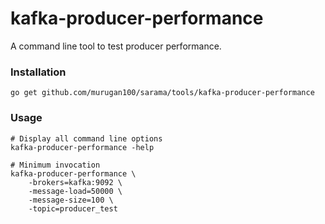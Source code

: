 # kafka-producer-performance

A command line tool to test producer performance.

### Installation

    go get github.com/murugan100/sarama/tools/kafka-producer-performance


### Usage

    # Display all command line options
    kafka-producer-performance -help

	# Minimum invocation
    kafka-producer-performance \
		-brokers=kafka:9092 \
		-message-load=50000 \
		-message-size=100 \
		-topic=producer_test
